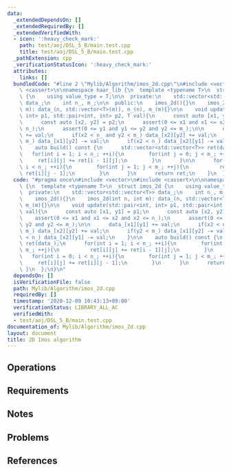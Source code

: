 ```yaml
---
data:
  _extendedDependsOn: []
  _extendedRequiredBy: []
  _extendedVerifiedWith:
  - icon: ':heavy_check_mark:'
    path: test/aoj/DSL_5_B/main.test.cpp
    title: test/aoj/DSL_5_B/main.test.cpp
  _pathExtension: cpp
  _verificationStatusIcon: ':heavy_check_mark:'
  attributes:
    links: []
  bundledCode: "#line 2 \"Mylib/Algorithm/imos_2d.cpp\"\n#include <vector>\n#include\
    \ <cassert>\n\nnamespace haar_lib {\n  template <typename T>\n  struct imos_2d\
    \ {\n    using value_type = T;\n\n  private:\n    std::vector<std::vector<T>>\
    \ data_;\n    int n_, m_;\n\n  public:\n    imos_2d(){}\n    imos_2d(int n, int\
    \ m): data_(n, std::vector<T>(m)), n_(n), m_(m){}\n\n    void update(std::pair<int,\
    \ int> p1, std::pair<int, int> p2, T val){\n      const auto [x1, y1] = p1;\n\
    \      const auto [x2, y2] = p2;\n      assert(0 <= x1 and x1 <= x2 and x2 <=\
    \ n_);\n      assert(0 <= y1 and y1 <= y2 and y2 <= m_);\n\n      data_[x1][y1]\
    \ += val;\n      if(x2 < n_ and y2 < m_) data_[x2][y2] += val;\n      if(y2 <\
    \ m_) data_[x1][y2] -= val;\n      if(x2 < n_) data_[x2][y1] -= val;\n    }\n\n\
    \    auto build() const {\n      std::vector<std::vector<T>> ret(data_);\n   \
    \   for(int i = 1; i < n_; ++i){\n        for(int j = 0; j < m_; ++j){\n     \
    \     ret[i][j] += ret[i - 1][j];\n        }\n      }\n\n      for(int i = 0;\
    \ i < n_; ++i){\n        for(int j = 1; j < m_; ++j){\n          ret[i][j] +=\
    \ ret[i][j - 1];\n        }\n      }\n      return ret;\n    }\n  };\n}\n"
  code: "#pragma once\n#include <vector>\n#include <cassert>\n\nnamespace haar_lib\
    \ {\n  template <typename T>\n  struct imos_2d {\n    using value_type = T;\n\n\
    \  private:\n    std::vector<std::vector<T>> data_;\n    int n_, m_;\n\n  public:\n\
    \    imos_2d(){}\n    imos_2d(int n, int m): data_(n, std::vector<T>(m)), n_(n),\
    \ m_(m){}\n\n    void update(std::pair<int, int> p1, std::pair<int, int> p2, T\
    \ val){\n      const auto [x1, y1] = p1;\n      const auto [x2, y2] = p2;\n  \
    \    assert(0 <= x1 and x1 <= x2 and x2 <= n_);\n      assert(0 <= y1 and y1 <=\
    \ y2 and y2 <= m_);\n\n      data_[x1][y1] += val;\n      if(x2 < n_ and y2 <\
    \ m_) data_[x2][y2] += val;\n      if(y2 < m_) data_[x1][y2] -= val;\n      if(x2\
    \ < n_) data_[x2][y1] -= val;\n    }\n\n    auto build() const {\n      std::vector<std::vector<T>>\
    \ ret(data_);\n      for(int i = 1; i < n_; ++i){\n        for(int j = 0; j <\
    \ m_; ++j){\n          ret[i][j] += ret[i - 1][j];\n        }\n      }\n\n   \
    \   for(int i = 0; i < n_; ++i){\n        for(int j = 1; j < m_; ++j){\n     \
    \     ret[i][j] += ret[i][j - 1];\n        }\n      }\n      return ret;\n   \
    \ }\n  };\n}\n"
  dependsOn: []
  isVerificationFile: false
  path: Mylib/Algorithm/imos_2d.cpp
  requiredBy: []
  timestamp: '2020-12-09 10:43:13+09:00'
  verificationStatus: LIBRARY_ALL_AC
  verifiedWith:
  - test/aoj/DSL_5_B/main.test.cpp
documentation_of: Mylib/Algorithm/imos_2d.cpp
layout: document
title: 2D Imos algorithm
---
```


## Operations

## Requirements

## Notes

## Problems

## References

